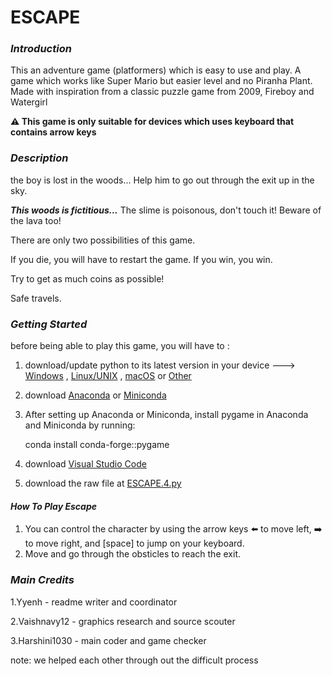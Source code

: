 # ESCAPE
### *Introduction*
This an adventure game (platformers) which is easy to use and play.
A game which works like Super Mario but easier level and no Piranha Plant. Made with inspiration from a classic puzzle game from 2009, Fireboy and Watergirl

**⚠️ This game is only suitable for devices which uses keyboard that contains arrow keys**

### *Description*
the boy is lost in the woods... Help him to go out through the exit up in the sky.

 **_This woods is fictitious..._**
 The slime is poisonous, don't touch it! Beware of the lava too!

There are only two possibilities of this game. 

If you die, you will have to restart the game.
If you win, you win.

Try to get as much coins as possible!

Safe travels.

### *Getting Started*
before being able to play this game, you will have to :

1. download/update python to its latest version in your device ---> [Windows](https://www.python.org/downloads/windows/) , [Linux/UNIX](https://www.python.org/downloads/source/) , [macOS](https://www.python.org/downloads/macos/) or [Other](https://www.python.org/download/other/)
2. download [Anaconda](https://www.anaconda.com/download/success) or [Miniconda](https://docs.anaconda.com/miniconda/)
3. After setting up Anaconda or Miniconda, install pygame in Anaconda and Miniconda by running:
   
     conda install conda-forge::pygame
   
4. download [Visual Studio Code](https://code.visualstudio.com/download)
5. download the raw file at [ESCAPE.4.py](https://github.com/Vaisshnavy12/The-Spice-Deciders-/blob/main/ESCAPE.4.py)
#### _How To Play Escape_

1. You can control the character by using the arrow keys ⬅️ to move left, ➡️ to move right, and [space] to jump on your keyboard.
2. Move and go through the obsticles to reach the exit.

### *Main Credits*

1.Yyenh - readme writer and coordinator

2.Vaishnavy12 - graphics research and source scouter

3.Harshini1030 - main coder and game checker 

note: we helped each other through out the difficult process
